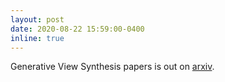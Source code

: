 ```yaml
---
layout: post
date: 2020-08-22 15:59:00-0400
inline: true
---
```


Generative View Synthesis papers is out on  <a href="https://arxiv.org/abs/2008.09106" target="_blank">arxiv</a>.
